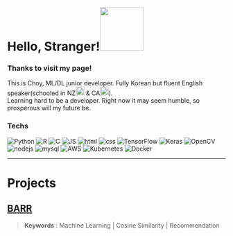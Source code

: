 <html>
  <h1 align="left">Hello, Stranger!<img src="https://c.tenor.com/ASryIjFifHMAAAAi/bunny-cute.gif" width="100px"></h1>

  <h3>Thanks to visit my page!</h3>
  <p>This is Choy, ML/DL junior developer. Fully Korean but fluent English speaker(schooled in NZ<img src="https://cdn-icons-png.flaticon.com/512/197/197589.png" width="20px"> & CA<img src="https://cdn-icons-png.flaticon.com/512/323/323277.png" width=20>).</br>
  Learning hard to be a developer. Right now it may seem humble, so prosperous will my future be.</p>

  <h3>Techs</h3>
      <img alt="Python" src="https://img.shields.io/badge/Python-3776AB?style=plastic&logo=python&logoColor=white"/>
      <img alt="R" src="https://img.shields.io/badge/R-276DC3?style=plastic&logo=r&logoColor=white"/>
      <img alt="C" src="https://img.shields.io/badge/C-A8B9CC?style=plastic&logo=c&logoColor=white"/>
      <img alt="JS" src="https://img.shields.io/badge/JavaScript-F7DF1E?style=plastic&logo=JavaScript&logoColor=white"/>
      <img alt="html" src="https://img.shields.io/badge/HTML-E34F26?style=plastic&logo=html5&logoColor=white"/>
      <img alt="css" src="https://img.shields.io/badge/CSS-1572B6?style=plastic&logo=css3&logoColor=white"/>
      <img alt="TensorFlow" src="https://img.shields.io/badge/TensorFlow-FF6F00?style=plastic&logo=tensorflow&logoColor=white"/>
      <img alt="Keras" src="https://img.shields.io/badge/Keras-D00000?style=plastic&logo=keras&logoColor=white"/>
      <img alt="OpenCV" src="https://img.shields.io/badge/OpenCV-5C3EE8?style=plastic&logo=opencv&logoColor=white"/>
      <img alt="nodejs" src="https://img.shields.io/badge/Node.Js-339933?style=plastic&logo=node.js&logoColor=white"/>
      <img alt="mysql" src="https://img.shields.io/badge/MySQL-4479A1?style=plastic&logo=mysql&logoColor=white"/>
      <img alt="AWS" src="https://img.shields.io/badge/AWS-232F3E?style=plastic&logo=amazonaws&logoColor=white"/>
      <img alt="Kubernetes" src="https://img.shields.io/badge/Kubernetes-326CE5?style=plastic&logo=kubernetes&logoColor=white"/>
      <img alt="Docker" src="https://img.shields.io/badge/Docker-2496ED?style=plastic&logo=docker&logoColor=white"/>
  </p>
</html>

***

# Projects

## <a href="https://fortune-galaxy-319.notion.site/BARR-24404634c2984ef2837fb9263ea9f7b1">BARR</a></h3>
> **Keywords** : Machine Learning | Cosine Similarity | Recommendation

